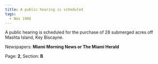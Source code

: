 ```yaml
---  
title: A public hearing is scheduled  
tags:  
  - Nov 1966  
---  
```

  
A public hearing is scheduled for the purchase of 28 submerged acres off Mashta Island, Key Biscayne.  
  
Newspapers: **Miami Morning News or The Miami Herald**  
  
Page: **2**, Section: **B** 
